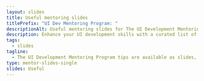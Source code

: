 ```yaml
---
layout: slides
title: Useful mentoring slides
titlePrefix: "UI Dev Mentoring Program: "
descriptionAlt: Useful mentoring slides for The UI Development Mentoring Program tips.
description: Enhance your UI development skills with a curated list of useful tips and advices, covering topics from coding best practices to design principles.
tags:
  - slides
tagline:
  - The UI Development Mentoring Program tips are available as slides, too.
type: mentor-slides-single
slides: Useful
---
```

